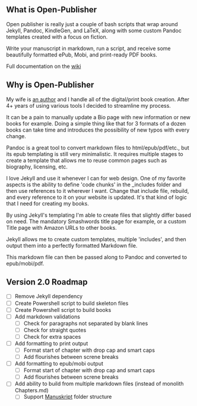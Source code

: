 ## What is Open-Publisher
Open publisher is really just a couple of bash scripts that wrap around Jekyll, Pandoc, KindleGen, and LaTeX, along with some custom Pandoc templates created with a focus on fiction.

Write your manuscript in markdown, run a script, and receive some beautifully formatted ePub, Mobi, and print-ready PDF books.

Full documentation on the [wiki](https://github.com/Blake-Eryx/Open-Publisher2/wiki)

## Why is Open-Publisher
My wife is [an author](https://www.backthatelfup.com) and I handle all of the digital/print book creation. After 4+ years of using various tools I decided to streamline my process.

It can be a pain to manually update a Bio page with new information or new books for example. Doing a simple thing like that for 3 formats of a dozen books can take time and introduces the possibility of new typos with every change.

Pandoc is a great tool to convert markdown files to html/epub/pdf/etc., but its epub templating is still very minimalistic. It requires multiple stages to create a template that allows me to reuse common pages such as biography, licensing, etc.

I love Jekyll and use it whenever I can for web design. One of my favorite aspects is the ability to define 'code chunks' in the _includes folder and then use references to it wherever I want. Change that include file, rebuild, and every reference to it on your website is updated. It's that kind of logic that I need for creating my books.

By using Jekyll's templating I'm able to create files that slightly differ based on need. The mandatory Smashwords title page for example, or a custom Title page with Amazon URLs to other books.

Jekyll allows me to create custom templates, multiple 'includes', and then output them into a perfectly formatted Markdown file.

This markdown file can then be passed along to Pandoc and converted to epub/mobi/pdf.

## Version 2.0 Roadmap

- [ ] Remove Jekyll dependency
- [ ] Create Powershell script to build skeleton files
- [ ] Create Powershell script to build books
- [ ] Add markdown validations
  - [ ] Check for paragraphs not separated by blank lines
  - [ ] Check for straight quotes
  - [ ] Check for extra spaces
- [ ] Add formatting to print output
  - [ ] Format start of chapter with drop cap and smart caps
  - [ ] Add flourishes between screne breaks
- [ ] Add formatting to epub/mobi output
  - [ ] Format start of chapter with drop cap and smart caps
  - [ ] Add flourishes between screne breaks
- [ ] Add ability to build from multiple markdown files (instead of monolith Chapters.md)
  - [ ] Support [Manuskript](https://github.com/olivierkes/manuskript) folder structure
